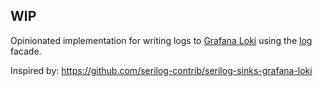 ## WIP

Opinionated implementation for writing logs to [Grafana Loki](https://grafana.com/oss/loki/) using the [log](https://crates.io/crates/log) facade.

Inspired by: https://github.com/serilog-contrib/serilog-sinks-grafana-loki
